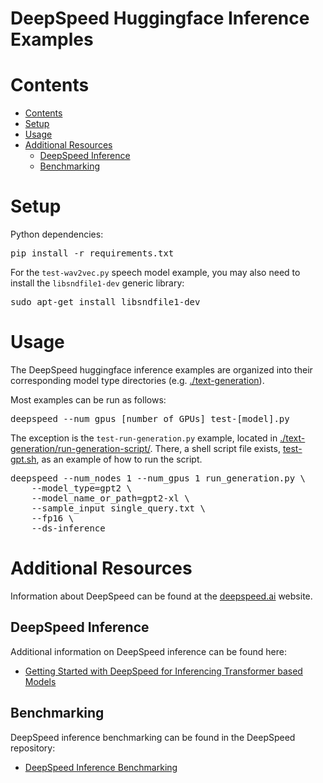 
# DeepSpeed Huggingface Inference Examples

# Contents
   * [Contents](#contents)
   * [Setup](#setup)
   * [Usage](#usage)
   * [Additional Resources](#additional-resources)
       * [DeepSpeed Inference](#deepspeed-inference)
       * [Benchmarking](#benchmarking)

# Setup
Python dependencies:
<pre>
pip install -r requirements.txt
</pre>

For the `test-wav2vec.py` speech model example, you may also need to install the `libsndfile1-dev` generic library:
<pre>
sudo apt-get install libsndfile1-dev
</pre>

# Usage
The DeepSpeed huggingface inference examples are organized into their corresponding model type directories (e.g. [./text-generation](./text-generation)).

Most examples can be run as follows:
<pre>deepspeed --num_gpus [number of GPUs] test-[model].py</pre>

The exception is the `test-run-generation.py` example, located in [./text-generation/run-generation-script/](./text-generation/run-generation-script). There, a shell script file exists, [test-gpt.sh](./text-generation/run-generation-script/test-gpt.sh), as an example of how to run the script.
<pre>
deepspeed --num_nodes 1 --num_gpus 1 run_generation.py \
    --model_type=gpt2 \
    --model_name_or_path=gpt2-xl \
    --sample_input single_query.txt \
    --fp16 \
    --ds-inference
</pre>

# Additional Resources
Information about DeepSpeed can be found at the [deepspeed.ai](https://www.deepspeed.ai) website.

## DeepSpeed Inference
Additional information on DeepSpeed inference can be found here:
* [Getting Started with DeepSpeed for Inferencing Transformer based Models](https://www.deepspeed.ai/tutorials/inference-tutorial/)

## Benchmarking
DeepSpeed inference benchmarking can be found in the DeepSpeed repository:
* [DeepSpeed Inference Benchmarking](https://github.com/microsoft/DeepSpeed/tree/master/benchmarks/inference)
